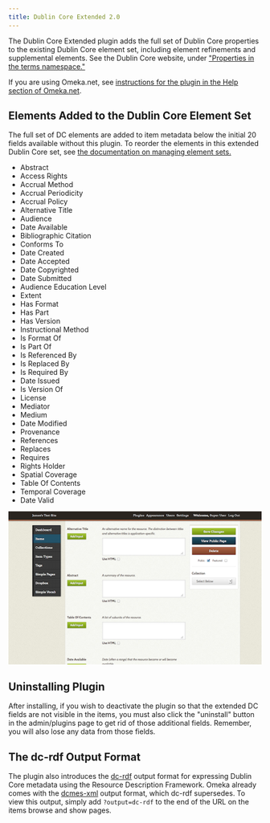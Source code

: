 ```yaml
---
title: Dublin Core Extended 2.0
---
```

The Dublin Core Extended plugin adds the full set of Dublin Core
properties to the existing Dublin Core element set, including element refinements and supplemental elements. See the Dublin Core website, under ["Properties in the terms namespace."](http://dublincore.org/documents/dcmi-terms/#H2)

If you are using Omeka.net, see [instructions for the plugin in the Help section of Omeka.net](http://info.omeka.net/build-a-website/manage-themes-and-plugins/dublin-core-extended/).

Elements Added to the Dublin Core Element Set 
-----------------------------------------------------------------
The full set of DC elements are added to item metadata below the initial 20 fields available without this plugin. To reorder the elements in this extended Dublin Core set, see
[the documentation on managing element sets.](../Managing_Element_Sets_2.md)

-   Abstract
-   Access Rights
-   Accrual Method
-   Accrual Periodicity
-   Accrual Policy
-   Alternative Title
-   Audience
-   Date Available
-   Bibliographic Citation
-   Conforms To
-   Date Created
-   Date Accepted
-   Date Copyrighted
-   Date Submitted
-   Audience Education Level
-   Extent
-   Has Format
-   Has Part
-   Has Version
-   Instructional Method
-   Is Format Of
-   Is Part Of
-   Is Referenced By
-   Is Replaced By
-   Is Required By
-   Date Issued
-   Is Version Of
-   License
-   Mediator
-   Medium
-   Date Modified
-   Provenance
-   References
-   Replaces
-   Requires
-   Rights Holder
-   Spatial Coverage
-   Table Of Contents
-   Temporal Coverage
-   Date Valid

![DCExtended.png](../doc_files/plugin_images/DCExtended.png)

Uninstalling Plugin 
-----------------------------------------------------------------
After installing, if you wish to deactivate the plugin so that the extended DC fields are not visible in the items, you must also click the "uninstall" button in the admin/plugins page to get rid of those additional fields. Remember, you will also lose any data from those fields.

The dc-rdf Output Format 
-----------------------------------------------------------------
The plugin also introduces the [dc-rdf](http://dublincore.org/documents/dc-rdf/) output format for expressing Dublin Core metadata using the Resource Description Framework. Omeka already comes with the [dcmes-xml](http://dublincore.org/documents/dcmes-xml/) output format, which dc-rdf supersedes. To view this output, simply add `?output=dc-rdf` to the end of the URL on the items browse and show pages.

